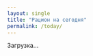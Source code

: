 ```yaml
---
layout: single
title: "Рацион на сегодня"
permalink: /today/
---
```


<div id="today-content">Загрузка...</div>

<script>
(async function(){
  const now = new Date();
  const dow = now.getDay(); // 0=Вс … 6=Сб
  const ruDays = ['Воскресенье','Понедельник','Вторник','Среда','Четверг','Пятница','Суббота'];
  const dayKey = ruDays[dow];
  const weekNum = Math.min(4, Math.ceil(now.getDate()/7));

  // Словарь для ссылок
  const recipeMap = {
    'овсянка с яблоком и орехами': '/recipes/ovsyanka-s-yablokom-i-orehami/',
    'гречка с творогом и ягодами': '/recipes/grechka-s-tvorogom-i-yagodami/',
    'овсяноблин с ягодами': '/recipes/ovsyanoblin-s-yagodami/',
    'овсяноблин со шпинатом': '/recipes/ovsyanoblin-so-shpinatom/',
    'перловка с творогом и ягодами': '/recipes/perlovka-s-tvorogom-i-yagodami/',
    'пшеничная каша с чиа и ягодами': '/recipes/pshenichnaya-kasha-s-chia-i-yagodami/',
    'цельнозерновой тост с авокадо и яйцом': '/recipes/tost-s-avokado-i-yaitsom/',
    'тост с творогом и зеленью': '/recipes/tost-s-tvorogom-i-zelenyu/',
    'омлет из белков со шпинатом': '/recipes/omlet-iz-belykov-so-shpinatom/',
    'омлет с помидорами и зеленью': '/recipes/omlet-s-pomidorami-i-zelenyu/',
    'омлет с овощами': '/recipes/omlet-s-ovoshchami/',
    'смузи «банан–йогурт–шпинат»': '/recipes/smuzi-banan-jogurt-shpinat/',
    'смузи «груша–йогурт–шпинат»': '/recipes/smuzi-grusha-jogurt-shpinat/',
    'творожная запеканка с ягодами': '/recipes/zapekanka-tvorozhnaya-s-yagodami/',
    'греческий йогурт с ягодами': '/recipes/grecheskij-jogurt-s-yagodami/',
    'чиа-пудинг на йогурте': '/recipes/chia-puding-na-yogurte/',
    'творог с мёдом и ягодами': '/recipes/tvorog-s-mjodom-i-yagodami/',
    'фрукты + орехи': '/recipes/frukty-i-orehi/',
    'киноа с яйцом-пашот и овощами': '/recipes/kinoa-s-yaitsom-pashot-i-ovoshchami/',
    'гриль-куриная грудка с киноа и салатом': '/recipes/gril-kuriceskaya-grudka-s-kinoa-i-salatom/',
    'куриные фрикадельки с киноа и фасолью': '/recipes/kurinye-frikadelki-s-kinoa-i-fasolyu/',
    'фрикадельки из индейки': '/recipes/frikadelki-iz-indeyki/',
    'стир-фрай из курицы с овощами': '/recipes/stir-fry-iz-kuritsy-s-ovoshchami/',
    'стир-фрай из индейки с овощами': '/recipes/stir-fry-iz-indeyki-s-ovoshchami/',
    'говяжий гуляш с рисом и брокколи': '/recipes/govyazhj-gulyash-s-risom-i-brokkoli/',
    'говяжьи тефтели': '/recipes/govyazhji-tefteli/',
    'стейк говядины': '/recipes/stejk-govyadiny/',
    'филе рыбы на пару': '/recipes/file-ryby-na-paru/',
    'рыба в фольге': '/recipes/ryba-v-folge/',
    'запечённые овощи с нутом': '/recipes/zapechennye-ovoshchi-s-nutom/',
    'суп из цветной капусты': '/recipes/sup-iz-tsvetnoj-kapusty/',
    'суп-пюре кабачковый': '/recipes/sup-pjure-kabachkovyj/',
    'суп-пюре шпинатный': '/recipes/sup-pjure-shpinatnyj/',
    'суп с нутом': '/recipes/sup-s-nutom/',
    'суп с горошком': '/recipes/sup-s-goroshkom/',
    'овощной суп-пюре': '/recipes/ovoshhnoj-sup-pjure/',
    'салат с фасолью': '/recipes/salat-s-fasolyu/',
    'салат с лососем': '/recipes/salat-s-lososem/',
    'салат «кобб» без авокадо': '/recipes/salat-kobb-bez-avokado/',
    'салат «нисуаз» без яиц': '/recipes/salat-nisaz-bez-yaits/',
    'салат с тунцом и перцем': '/recipes/salat-s-tuntsom-i-pertsem/'
  };

  const parser = new DOMParser();
  const container = document.getElementById('today-content');

  try {
    // меню
    let r = await fetch('/menu/');
    let d = parser.parseFromString(await r.text(),'text/html');
    let h2 = [...d.querySelectorAll('h2')].find(x=>x.textContent.trim()==='Неделя '+weekNum);
    let mealsEl, el=h2.nextElementSibling;
    while(el){ if(el.tagName==='H3' && el.textContent.trim()===dayKey){ mealsEl=el.nextElementSibling; break;} el=el.nextElementSibling; }
    const meals = mealsEl?Array.from(mealsEl.querySelectorAll('li')).map(li=>li.textContent.split(':')[1].trim()):[];

    // тренировки
    r = await fetch('/workouts/');
    d = parser.parseFromString(await r.text(),'text/html');
    const mb = [...d.querySelectorAll('h4')].find(x=>x.textContent.includes('Основной блок'));
    const type = [1,3,5].includes(dow)?'A':'B';
    let woEl, e=mb.nextElementSibling;
    while(e){ if(e.tagName==='P'&&e.textContent.includes('День '+type)){ woEl=e.nextElementSibling; break;} e=e.nextElementSibling;}
    
    // покупки
    r = await fetch('/shopping/');
    d = parser.parseFromString(await r.text(),'text/html');
    h2=[...d.querySelectorAll('h2')].find(x=>x.textContent.trim()==='Неделя '+weekNum);
    const shopEl = h2.nextElementSibling;
    const shopping = shopEl?Array.from(shopEl.querySelectorAll('li')).map(li=>li.textContent.trim()):[];

    // рендер
    let html = `<h2>Рацион на ${dayKey}, неделя ${weekNum}</h2>`;
    ['Завтрак','Перекус','Обед','Перекус','Ужин'].forEach((lbl,i)=>{
      let dish=meals[i]||'', key=dish.toLowerCase(), href=recipeMap[key]||'';
      html+=href?`<p><strong>${lbl}:</strong> <a href="${href}">${dish}</a></p>`:
               `<p><strong>${lbl}:</strong> ${dish}</p>`;
    });
    html+=`<h2>Утренняя тренировка (День ${type})</h2>`+(woEl?woEl.outerHTML:'');
    html+=`<h2>Список покупок (неделя ${weekNum})</h2><ul>`+shopping.map(i=>`<li>${i}</li>`).join('')+'</ul>';

    container.innerHTML=html;
  }
  catch(e){
    console.error(e);
    container.textContent='Ошибка загрузки данных.';
  }
})();
</script>
